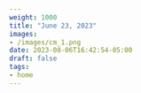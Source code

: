 ```yaml
---
weight: 1000
title: "June 23, 2023"
images:
- /images/cm_1.png
date: 2023-08-06T16:42:54-05:00
draft: false
tags:
- home
---
```


